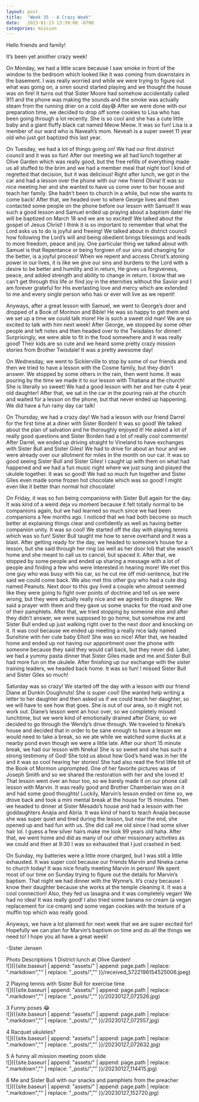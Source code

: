 ```yaml
---
layout: post
title:  "Week 35 - A Crazy Week"
date:   2023-01-23 13:39:00 -0700
categories: mission
---
```

Hello friends and family!

It’s been yet another crazy week!

On Monday, we had a little scare because I saw smoke in front of the window to the bedroom which looked like it was coming from downstairs in the basement. I was really worried and while we were trying to figure out what was going on, a siren sound started playing and we thought the house was on fire! It turns out that Sister Moore had somehow accidentally called 911 and the phone was making the sounds and the smoke was actually steam from the running drier on a cold day😅 After we were done with our preparation time, we decided to drop off some cookies to Lisa who has been going through a lot recently. She is so cool and she has a cute little baby and a giant fluffy black cat named Meow Meow. It was so fun! Lisa is a member of our ward who is Naveah’s mom. Neveah is a super sweet 11 year old who just got baptized this last year.

On Tuesday, we had a lot of things going on! We had our first district council and it was so fun! After our meeting we all had lunch together at Olive Garden which was really good, but the free refills of everything made us all stuffed to the brim and we had a member meal that night too! I kind of regretted that decision, but it was delicious! Right after lunch, we got in the car and had a lesson over the phone with our new friend Olivia! It was so nice meeting her and she wanted to have us come over to her house and teach her family. She hadn’t been to church in a while, but now she wants to come back! After that, we headed over to where George lives and then contacted some people on the phone before our lesson with Samuel! It was such a good lesson and Samuel ended up praying about a baptism date! He will be baptized on March 18 and we are so excited! We talked about the gospel of Jesus Christ! I think it is so important to remember that what the Lord asks us to do is joyful and freeing! We talked about in district council how following the Lord’s will and being obedient brings blessings and leads to more freedom, peace and joy. One particular thing we talked about with Samuel is that Repentance or being forgiven of our sins and changing for the better, is a joyful process! When we repent and access Christ’s atoning power in our lives, it is like we give our sins and burdens to the Lord with a desire to be better and humility and in return, He gives us forgiveness, peace, and added strength and ability to change in return. I know that we can’t get through this life or find joy in the eternities without the Savior and I am forever grateful for His everlasting love and mercy which are extended to me and every single person who has or ever will live as we repent!

Anyways, after a great lesson with Samuel, we went to George’s door and dropped of a Book of Mormon and Bible! He was so happy to get them and we set up a time we could talk more! He is such a sweet old man! We are so excited to talk with him next week! After George, we stopped by some other people and left notes and then headed over to the Twisdales for dinner! Surprisingly, we were able to fit in the food somewhere and it was really good! Their kids are so cute and we heard some pretty crazy mission stories from Brother Twisdale! It was a pretty awesome day!

On Wednesday, we went to Sicklerville to stop by some of our friends and then we tried to have a lesson with the Cosme family, but they didn’t answer. We stopped by some others in the rain, then went home. It was pouring by the time we made it to our lesson with Thatiana at the church! She is literally so sweet! We had a good lesson with her and her cute 4 year old daughter! After that, we sat in the car in the pouring rain at the church and waited for a lesson on the phone, but that never ended up happening. We did have a fun rainy day car talk!

On Thursday, we had a crazy day! We had a lesson with our friend Darrel for the first time at a diner with Sister Borden! It was so good! We talked about the plan of salvation and he thoroughly enjoyed it! He asked a lot of really good questions and Sister Borden had a lot of really cool comments! After Darrel, we ended up driving straight to Vineland to have exchanges with Sister Bull and Sister Giles! We had to drive for about an hour and we were already over our allotment for miles in the month on our car. It was so good seeing Sister Bull and Sister Giles! I caught up with them on what had happened and we had a fun music night where we just sung and played the ukulele together. It was so good! We had so much fun together and Sister Giles even made some frozen hot chocolate which was so good! I might even like it better than normal hot chocolate!

On Friday, it was so fun being companions with Sister Bull again for the day. It was kind of a weird deja vu moment because it felt totally normal to be companions again, but we had learned so much since we had been companions a few months ago. I noticed that we had both become so much better at explaining things clear and confidently as well as having better companion unity. It was so cool! We started off the day with playing tennis which was so fun! Sister Bull taught me how to serve overhand and it was a blast. After getting ready for the day, we headed to someone’s house for a lesson, but she said through her ring (as well as her door lol) that she wasn’t home and she meant to call us to cancel, but spaced it. After that, we stopped by some people and ended up sharing a message with a lot of people and finding a few who were interested in hearing more! We met this one guy who was busy with his car, so he cut me off mid-sentence, but He said we could come back. We also met this other guy who had a cute dog named Peanuts. Next door to this guy lived a couple who almost seemed like they were going to fight over points of doctrine and tell us we were wrong, but they were actually really nice and we agreed to disagree. We said a prayer with them and they gave us some snacks for the road and one of their pamphlets. After that, we tried stopping by someone else and after they didn’t answer, we were supposed to go home, but somehow me and Sister Bull ended up just walking right over to the next door and knocking on it. It was cool because we ended up meeting a really nice lady named Sunshine with her cute baby Elliot! She was so nice! After that, we headed home and ended up not having our appointment over the phone with someone because they said they would call back, but they never did. Later, we had a yummy pasta dinner that Sister Giles made and me and Sister Bull had more fun on the ukulele. After finishing up our exchange with the sister training leaders, we headed back home. It was so fun! I missed Sister Bull and Sister Giles so much!

Saturday was so crazy! We started off  the day with a lesson with our friend Diane at Dunkin Doughnuts! She is super cool! She wanted help writing a letter to her daughter and then asked us if we could teach her daughter, so we will have to see how that goes. She is out of our area, so it might not work out. Diane’s lesson went an hour over, so we completely missed lunchtime, but we were kind of emotionally drained after Diane, so we decided to go through the Wendy’s drive through. We traveled to Nneka’s house and decided that in order to be sane enough to have a lesson we would need to take a break, so we ate while we watched some ducks at a nearby pond even though we were a little late. After our short 15 minute break, we had our lesson with Nneka! She is so sweet and she has such a strong testimony of God! She told us about how God’s hand was in her life and it was so cool hearing her stories! She had also read the first little bit of the Book of Mormon unprompted. One of her favorite pictures was of Joseph Smith and so we shared the restoration with her and she loved it! That lesson went over an hour too, so we barely made it on our phone call lesson with Marvin. It was really good and Brother Chamberlain was on it and had some good thoughts! Luckily, Marvin’s lesson ended on time so, we drove back and took a mini mental break at the house for 15 minutes. Then we headed to dinner at Sister Mesado’s house and had a lesson with her goddaughters Anajia and Abria. It was kind of hard to teach Anajia because she was super quiet and tired during the lesson, but near the end, she opened up and had fun with us. She did call me old since I had some silver hair lol. I guess a few silver hairs make me look 99 years old haha. After that, we went home and did as many of our other missionary activities as we could and then at 9:30 I was so exhausted that I just crashed in bed.

On Sunday, my batteries were a little more charged, but I was still a little exhausted. It was super cool because our friends Marvin and Nneka came to church today! It was nice finally meeting Marvin in person! We spent most of our time on Sunday trying to figure out the details for Marvin’s baptism. That night we had dinner with the Wynne’s. It’s crazy because I know their daughter because she works at the temple cleaning it. It was a cool connection! Also, they fed us lasagna and it was completely vegan! We had no idea! It was really good! I also tried some banana no cream (a vegan replacement for ice cream) and some vegan cookies with the texture of a muffin top which was really good.

Anyways, we have a lot planned for next week that we are super excited for! Hopefully we can plan for Marvin’s baptism on time and do all the things we need to! I hope you all have a great week! 

-Sister Jensen

Photo Descriptions
1 District lunch at Olive Garden!  
![]({{site.baseurl | append: "assets/" | append:  page.path | replace: ".markdown","" | replace: "_posts/",""  }}/received_5722196154525006.jpeg)

2 Playing tennis with Sister Bull for exercise time  
![]({{site.baseurl | append: "assets/" | append:  page.path | replace: ".markdown","" | replace: "_posts/",""  }}/20230127_072526.jpg)

3 Funny poses 😂  
![]({{site.baseurl | append: "assets/" | append:  page.path | replace: ".markdown","" | replace: "_posts/",""  }}/20230127_072557.jpg)

4 Racquet ukuleles?  
![]({{site.baseurl | append: "assets/" | append:  page.path | replace: ".markdown","" | replace: "_posts/",""  }}/20230127_072632.jpg)

5 A funny all mission meeting zoom slide  
![]({{site.baseurl | append: "assets/" | append:  page.path | replace: ".markdown","" | replace: "_posts/",""  }}/20230127_114415.jpg)

6 Me and Sister Bull with our snacks and pamphlets from the preacher  
![]({{site.baseurl | append: "assets/" | append:  page.path | replace: ".markdown","" | replace: "_posts/",""  }}/20230127_152720.jpg)
